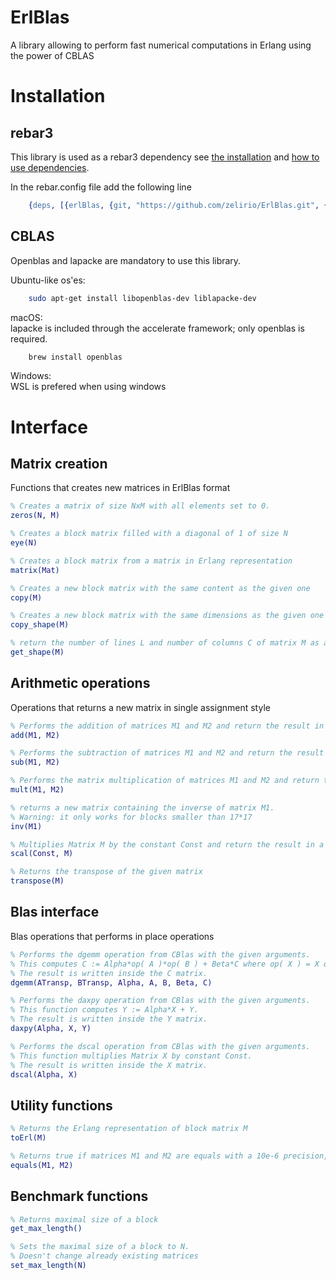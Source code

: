 ErlBlas
=====

A library allowing to perform fast numerical computations in Erlang using the power of CBLAS

# Installation

## rebar3

This library is used as a rebar3 dependency see [the installation](https://rebar3.readme.io/docs/getting-started) and [how to use dependencies](https://rebar3.readme.io/docs/dependencies).

In the rebar.config file add the following line

```erlang
    {deps, [{erlBlas, {git, "https://github.com/zelirio/ErlBlas.git", {branch, "main"}}}]}.
```

## CBLAS

Openblas and lapacke are mandatory to use this library. 

Ubuntu-like os'es:
```sh
    sudo apt-get install libopenblas-dev liblapacke-dev
```

macOS:   
lapacke is included through the accelerate framework; only openblas is required.
```sh
    brew install openblas
```

Windows:   
WSL is prefered when using windows



# Interface

## Matrix creation

Functions that creates new matrices in ErlBlas format

```erlang
% Creates a matrix of size NxM with all elements set to 0.
zeros(N, M)

% Creates a block matrix filled with a diagonal of 1 of size N
eye(N)

% Creates a block matrix from a matrix in Erlang representation
matrix(Mat)

% Creates a new block matrix with the same content as the given one
copy(M)

% Creates a new block matrix with the same dimensions as the given one but filled with 0
copy_shape(M) 

% return the number of lines L and number of columns C of matrix M as a tuple {L, C}
get_shape(M)
```

## Arithmetic operations

Operations that returns a new matrix in single assignment style

```erlang
% Performs the addition of matrices M1 and M2 and return the result in a new matrix
add(M1, M2)

% Performs the subtraction of matrices M1 and M2 and return the result in a new matrix
sub(M1, M2)

% Performs the matrix multiplication of matrices M1 and M2 and return the result in a new matrix
mult(M1, M2)

% returns a new matrix containing the inverse of matrix M1.
% Warning: it only works for blocks smaller than 17*17
inv(M1)

% Multiplies Matrix M by the constant Const and return the result in a new matrix
scal(Const, M)

% Returns the transpose of the given matrix
transpose(M)
```

## Blas interface

Blas operations that performs in place operations

```erlang
% Performs the dgemm operation from CBlas with the given arguments.
% This computes C := Alpha*op( A )*op( B ) + Beta*C where op( X ) = X or op( X ) = X**T depending on the value of ATransp and BTransp.
% The result is written inside the C matrix.
dgemm(ATransp, BTransp, Alpha, A, B, Beta, C)

% Performs the daxpy operation from CBlas with the given arguments.
% This function computes Y := Alpha*X + Y.
% The result is written inside the Y matrix.
daxpy(Alpha, X, Y)

% Performs the dscal operation from CBlas with the given arguments.
% This function multiplies Matrix X by constant Const.
% The result is written inside the X matrix.
dscal(Alpha, X)
```

## Utility functions

```erlang
% Returns the Erlang representation of block matrix M
toErl(M)

% Returns true if matrices M1 and M2 are equals with a 10e-6 precision, false otherwise
equals(M1, M2)
```

## Benchmark functions

```erlang
% Returns maximal size of a block
get_max_length()

% Sets the maximal size of a block to N.
% Doesn't change already existing matrices
set_max_length(N)
```
